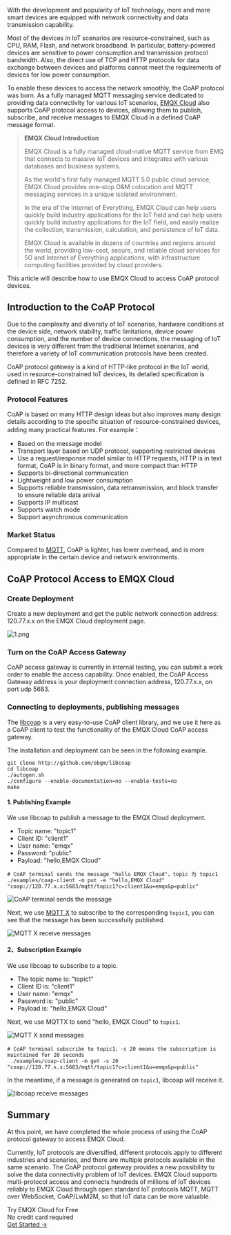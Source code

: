 With the development and popularity of IoT technology, more and more smart devices are equipped with network connectivity and data transmission capability.

Most of the devices in IoT scenarios are resource-constrained, such as CPU, RAM, Flash, and network broadband. In particular, battery-powered devices are sensitive to power consumption and transmission protocol bandwidth. Also, the direct use of TCP and HTTP protocols for data exchange between devices and platforms cannot meet the requirements of devices for low power consumption.

To enable these devices to access the network smoothly, the CoAP protocol was born. As a fully managed MQTT messaging service dedicated to providing data connectivity for various IoT scenarios, [EMQX Cloud](https://www.emqx.com/en/cloud) also supports CoAP protocol access to devices, allowing them to publish, subscribe, and receive messages to EMQX Cloud in a defined CoAP message format.

>**EMQX Cloud Introduction**
>
>EMQX Cloud is a fully managed cloud-native MQTT service from EMQ that connects to massive IoT devices and integrates with various databases and business systems.
>
>As the world's first fully managed MQTT 5.0 public cloud service, EMQX Cloud provides one-stop O&M colocation and MQTT messaging services in a unique isolated environment.
>
>In the era of the Internet of Everything, EMQX Cloud can help users quickly build industry applications for the IoT field and can help users quickly build industry applications for the IoT field, and easily realize the collection, transmission, calculation, and persistence of IoT data.
>
>EMQX Cloud is available in dozens of countries and regions around the world, providing low-cost, secure, and reliable cloud services for 5G and Internet of Everything applications, with infrastructure computing facilities provided by cloud providers.


This article will describe how to use EMQX Cloud to access CoAP protocol devices.

## Introduction to the CoAP Protocol 

Due to the complexity and diversity of IoT scenarios, hardware conditions at the device side, network stability, traffic limitations, device power consumption, and the number of device connections, the messaging of IoT devices is very different from the traditional Internet scenarios, and therefore a variety of IoT communication protocols have been created.

CoAP protocol gateway is a kind of HTTP-like protocol in the IoT world, used in resource-constrained IoT devices, its detailed specification is defined in RFC 7252.

### Protocol Features 

CoAP is based on many HTTP design ideas but also improves many design details according to the specific situation of resource-constrained devices, adding many practical features. For example：

- Based on the message model
- Transport layer based on UDP protocol, supporting restricted devices
- Use a request/response model similar to HTTP requests, HTTP is in text format, CoAP is in binary format, and more compact than HTTP
- Supports bi-directional communication
- Lightweight and low power consumption
- Supports reliable transmission, data retransmission, and block transfer to ensure reliable data arrival
- Supports IP multicast
- Supports watch mode
- Support asynchronous communication

### Market Status 

Compared to [MQTT](https://www.emqx.com/en/mqtt), CoAP is lighter, has lower overhead, and is more appropriate in the certain device and network environments.

## CoAP Protocol Access to EMQX Cloud 

### Create Deployment 

Create a new deployment and get the public network connection address: 120.77.x.x on the EMQX Cloud deployment page.

![1.png](https://assets.emqx.com/images/2b6ae176fa00cb2aedda20233b52ab5a.png)

### Turn on the CoAP Access Gateway

CoAP access gateway is currently in internal testing, you can submit a work order to enable the access capability. Once enabled, the CoAP Access Gateway address is your deployment connection address, 120.77.x.x, on port udp 5683.

### Connecting to deployments, publishing messages

The [libcoap](https://github.com/obgm/libcoap) is a very easy-to-use CoAP client library, and we use it here as a CoAP client to test the functionality of the EMQX Cloud CoAP access gateway.

The installation and deployment can be seen in the following example.

```
git clone http://github.com/obgm/libcoap
cd libcoap
./autogen.sh
./configure --enable-documentation=no --enable-tests=no
make
```

#### 1. Publishing Example 

We use libcoap to publish a message to the EMQX Cloud deployment.

- Topic name: "topic1"
- Client ID: "client1"
- User name: "emqx"
- Password: "public"
- Payload: "hello,EMQX Cloud"

```
# CoAP terminal sends the message "hello EMQX Cloud"，topic 为 topic1
./examples/coap-client -m put -e "hello,EMQX Cloud" "coap://120.77.x.x:5683/mqtt/topic1?c=client1&u=emqx&p=public" 
```

![CoAP terminal sends the message](https://assets.emqx.com/images/7983bafd716c5f631cc16173dd4cdc91.png)

Next, we use [MQTT X](https://mqttx.app) to subscribe to the corresponding `topic1`, you can see that the message has been successfully published.

![MQTT X receive messages](https://assets.emqx.com/images/73eb0bb27c70213dded07d7569cebba1.png)

#### 2、Subscription Example 

We use libcoap to subscribe to a topic.

- The topic name is: "topic1"
- Client ID is: "client1"
- User name: "emqx"
- Password is: "public"
- Payload is: "hello,EMQX Cloud"

Next, we use MQTTX to send "hello, EMQX Cloud" to `topic1`.

![MQTT X send messages](https://assets.emqx.com/images/45f5cd23ad12da6b86d95b901d91bbbe.png)


```
# CoAP terminal subscribe to topic1，-s 20 means the subscription is maintained for 20 seconds
 ./examples/coap-client -m get -s 20 "coap://120.77.x.x:5683/mqtt/topic1?c=client1&u=emqx&p=public"
```

In the meantime, if a message is generated on `topic1`, libcoap will receive it.

![libcoap receive messages](https://assets.emqx.com/images/8efbf3a5b5df7a91ee6783b1ccfb5ea6.png)

## Summary 

At this point, we have completed the whole process of using the CoAP protocol gateway to access EMQX Cloud.

Currently, IoT protocols are diversified, different protocols apply to different industries and scenarios, and there are multiple protocols available in the same scenario. The CoAP protocol gateway provides a new possibility to solve the data connectivity problem of IoT devices. EMQX Cloud supports multi-protocol access and connects hundreds of millions of IoT devices reliably to EMQX Cloud through open standard IoT protocols MQTT, MQTT over WebSocket, CoAP/LwM2M, so that IoT data can be more valuable.


<section class="promotion">
    <div>
        Try EMQX Cloud for Free
        <div class="is-size-14 is-text-normal has-text-weight-normal">No credit card required</div>
    </div>
    <a href="https://accounts.emqx.com/signup?continue=https://cloud-intl.emqx.com/console/deployments/0?oper=new" class="button is-gradient px-5">Get Started →</a>
</section>
